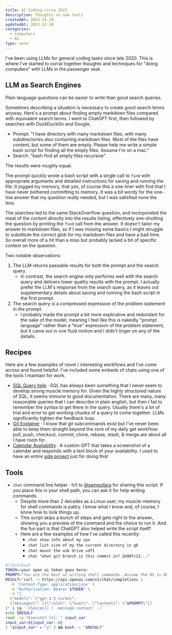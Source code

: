 ```yaml
---
title: AI Coding circa 2023
description: Thoughts on new tools
createdAt: 2023-11-20
updatedAt: 2023-12-10
categories:
  - Computers
  - AI
type: note
---
```

I've been using LLMs for general coding tasks since late 2020. This is where I've started to corral together thoughts and techniques for "doing computers" with LLMs in the passenger seat.

## LLM as Search Engines

Plain language questions can be easier to write than good search queries.

Sometimes describing a situation is necessary to create good search terms anyway. Here's a prompt about finding empty markdown files compared with equivalent search terms. I went to ChatGPT first, then followed by searches with DuckDuckGo and Google.

- Prompt: "I have directory with many markdown files, with many subdirectories also containing markdown files. Most of the files have content, but some of them are empty. Please help me write a simple bash script for finding all the empty files. Assume I'm on a mac."
- Search: "bash find all empty files recursive"

The results were roughly equal.

The prompt quickly wrote a bash script with a single call to `find` with appropriate arguments and detailed instructions for saving and running the file. It jogged my memory, that yes, of course this a one-liner with find that I have never bothered committing to memory. It was a bit wordy for the one-line answer that my question _really_ needed, but I was satisfied none the less.

The searches led to the same StackOverflow question, and incorporated the meat of the content directly into the results listing, effectively one-shotting the question by printing the `find` call from the answer. It doesn't tailor my answer to markdown files, so if I was missing some basics I might struggle to substitute the correct glob for my markdown files and have a bad time. So overall more of a hit than a miss but probably lacked a bit of specific context on the question.

Two notable observations:

1. The LLM returns passable results for both the prompt and the search query. 
	- In contrast, the search engine only performs well with the search query and delivers lower quality results with the prompt. I actually prefer the LLM's response from the search query, as it leaves out supplementary details about saving and running the bash script in the first prompt.
2. The search query is a compressed expression of the problem statement in the prompt.
	- I probably made the prompt a bit more explicative and redundant for the sake of the model, meaning I feel like this is nakedly "prompt language" rather than a "true" expression of the problem statement, but it came out in one fluid motion and I didn't linger on any of the details.

## Recipes

Here are a few examples of novel / interesting workflows and I've come across and found helpful. I've included some embeds of chats using one of the tools I maintain for work.

- [SQL Query help](https://bench.io/share/6LwIvGnaOJ9jDenPxNNh9u) &middot; SQL has always been something that I never seem to develop strong muscle memory for. Given the highly structured nature of SQL, it seems immune to good documentation. There are many, many reasonable queries that I can describe in plain english, but then I fail to remember the syntax to get there in the query. Usually there's a lot of trial and error to get working chunks of a query to come together. LLMs significantly tighten the feedback loop.
- [Git Explainer](https://chat.0x01.ai/share/FEuWEKM) &middot; I know that git subcommands exist but I've never been able to keep them straight beyond the core of my daily get workflow: pull, push, checkout, commit, clone, rebase, stash, & merge are about all I have room for.
- [Calendar Availability](https://chat.openai.com/g/g-0yja9C7Ik-calendar-availability) &middot; A custom GPT that takes a screenshot of a calendar and responds with a text block of your availability. I used to have an entire [side project](https://github.com/wookiehangover/when.works) just for doing this!

## Tools

- `chat` command line helper &middot; h/t to [@sampullara](https://twitter.com/sampullara) for sharing this script. If you place this in your shell path, you can ask it for help writing commands.
  - Despite more than 2 decades as a Linux user, my muscle-memory for shell commands is paltry. I know what I know and, of course, I know how to look things up.
  - This script skips a bunch of steps and gets right to the answer, showing you a preview of the command and the choice to run it. And the fun part is that ChatGPT also helped write the script itself!
  - Here are a few examples of how I've called this recently:
    - `chat show info about my cpu` 
    - `chat list size of my the current directory in gb`
    - `chat mount the usb drive sdf1`
    - `chat "what git branch is this commit in? 2e90fc13..."`

```bash
#!/bin/bash
TOKEN=<your open ai token goes here>
PROMPT="You are the best at writing shell commands. Assume the OS is Ubuntu. I want you to respond with only the shell commands separated by semicolons and no commentary. Here is what I want to do: $@"
RESULT=`curl -s https://api.openai.com/v1/chat/completions \
  -H 'Content-Type: application/json' \
  -H "Authorization: Bearer $TOKEN" \
  -d "{
  \"model\": \"gpt-3.5-turbo\",
  \"messages\": [{\"role\": \"user\", \"content\": \"$PROMPT\"}]
}" | jq '.choices[] | .message.content' -r`
echo $RESULT
read -rp "Execute? [n]: " input_var
input_var=${input_var:-n}
[ "$input_var" = "y" ] && bash -c "$RESULT"
```